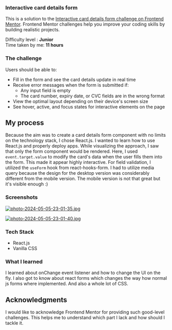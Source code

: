 ### Interactive card details form

This is a solution to the [Interactive card details form challenge on Frontend Mentor](https://www.frontendmentor.io/challenges/interactive-card-details-form-XpS8cKZDWw). Frontend Mentor challenges help you improve your coding skills by building realistic projects. 

Difficulty level : **Junior** <br>
Time taken by me: **11 hours**


### The challenge

Users should be able to:

- Fill in the form and see the card details update in real time
- Receive error messages when the form is submitted if:
  - Any input field is empty
  - The card number, expiry date, or CVC fields are in the wrong format
- View the optimal layout depending on their device's screen size
- See hover, active, and focus states for interactive elements on the page

## My process

Because the aim was to create a card details form component with no limits on the technology stack, I chose React.js. I wanted to learn how to use React.js and properly deploy apps.
While visualizing the approach, I saw that only the form component would be rendered.
Here, I used ```event.target.value``` to modify the card's data when the user fills them into the form. This made it appear highly interactive. For field validation, I utilized the ```useForm``` hook from react-hooks-form.
I had to utilize media query because the design for the desktop version was considerably different from the mobile version. The mobile version is not that great but it's visible enough :)

### Screenshots

[![photo-2024-05-05-23-01-35.jpg](https://i.postimg.cc/6QHM6Rvq/photo-2024-05-05-23-01-35.jpg)](https://postimg.cc/67vrY8zx)

[![photo-2024-05-05-23-01-40.jpg](https://i.postimg.cc/3RdnkRXB/photo-2024-05-05-23-01-40.jpg)](https://postimg.cc/0M1p39HM)

### Tech Stack

- React.js
- Vanilla CSS


### What I learned

I learned about onChange event listener and how to change the UI on the fly. I also got to know about react forms which changes the way how normal js forms where implemented. And also a whole lot of CSS. 


## Acknowledgments

I would like to acknowledge Frontend Mentor for providing such good-level challenges. This helps me to understand which part I lack and how should I tackle it.
